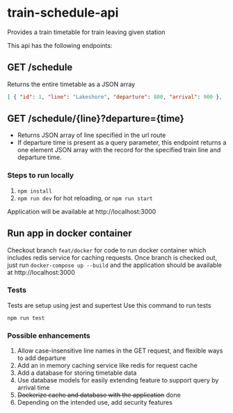 # train-schedule-api
Provides a train timetable for train leaving given station

This api has the following endpoints:

## GET /schedule
Returns the entire timetable as a JSON array
```json
[ { "id": 1, "line": "Lakeshore", "departure": 800, "arrival": 900 }, ... ]
```
## GET /schedule/{line}?departure={time}
* Returns JSON array of line specified in the url route
* If departure time is present as a query parameter, this endpoint returns a one element JSON array with the record for the specified train line and departure time.

### Steps to run locally
1. ```npm install```
2. ```npm run dev``` for hot reloading, or ```npm run start```

Application will be available at http://localhost:3000

## Run app in docker container
Checkout branch `feat/docker` for code to run docker container which includes redis service for caching requests.
Once branch is checked out, just run `docker-compose up --build` and the application should be available at http://localhost:3000

### Tests
Tests are setup using jest and supertest
Use this command to run tests

```npm run test```

### Possible enhancements
1. Allow case-insensitive line names in the GET request, and flexible ways to add departure
2. Add an in memory caching service like redis for request cache
3. Add a database for storing timetable data
4. Use database models for easily extending feature to support query by arrival time
5. ~~Dockerize cache and database with the application~~ done
6. Depending on the intended use, add security features
